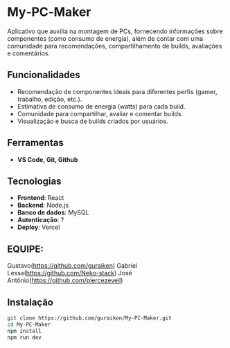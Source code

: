 # My‑PC‑Maker

Aplicativo que auxilia na montagem de PCs, fornecendo informações sobre componentes (como consumo de energia), além de contar com uma comunidade para recomendações, compartilhamento de builds, avaliações e comentários.

## Funcionalidades

- Recomendação de componentes ideais para diferentes perfis (gamer, trabalho, edição, etc.).
- Estimativa de consumo de energia (watts) para cada build.
- Comunidade para compartilhar, avaliar e comentar builds.
- Visualização e busca de builds criados por usuários.

## Ferramentas
- **VS Code, Git, Github**


## Tecnologias

- **Frontend**: React
- **Backend**: Node.js
- **Banco de dados**: MySQL
- **Autenticação**: ?
- **Deploy**: Vercel

## EQUIPE: 
Gustavo(https://github.com/guraiken)
Gabriel Lessa(https://github.com/Neko-stack)
José Antônio(https://github.com/piercezeveil)

## Instalação

```bash
git clone https://github.com/guraiken/My-PC-Maker.git
cd My‑PC‑Maker
npm install
npm run dev
